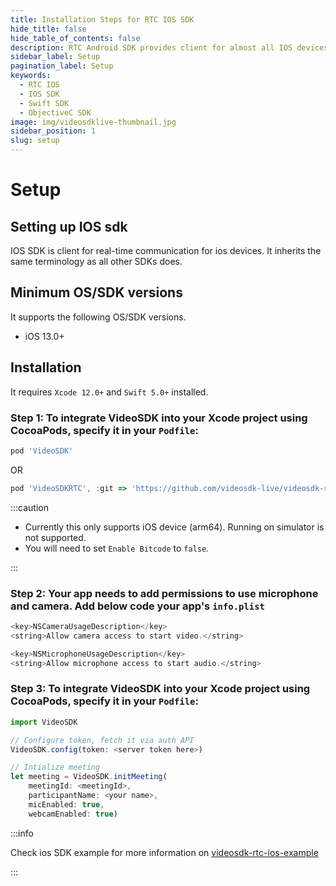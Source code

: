 ```yaml
---
title: Installation Steps for RTC IOS SDK
hide_title: false
hide_table_of_contents: false
description: RTC Android SDK provides client for almost all IOS devices. it takes less amount of cpu and memory.
sidebar_label: Setup
pagination_label: Setup
keywords:
  - RTC IOS
  - IOS SDK
  - Swift SDK
  - ObjectiveC SDK
image: img/videosdklive-thumbnail.jpg
sidebar_position: 1
slug: setup
---
```


# Setup

## Setting up IOS sdk

IOS SDK is client for real-time communication for ios devices. It inherits the same terminology as all other SDKs does.

## Minimum OS/SDK versions

It supports the following OS/SDK versions.

- iOS 13.0+

## Installation

It requires `Xcode 12.0+` and `Swift 5.0+` installed.

### Step 1: To integrate VideoSDK into your Xcode project using CocoaPods, specify it in your `Podfile`:

```js title="Install via CocoaPods"
pod 'VideoSDK'
```

OR

```js title="Install via Github"
pod 'VideoSDKRTC', :git => 'https://github.com/videosdk-live/videosdk-rtc-ios-sdk.git'
```

:::caution

- Currently this only supports iOS device (arm64). Running on simulator is not supported.
- You will need to set `Enable Bitcode` to `false`.

:::

### Step 2: Your app needs to add permissions to use microphone and camera. Add below code your app's `info.plist`

```js title="info.plist"
<key>NSCameraUsageDescription</key>
<string>Allow camera access to start video.</string>

<key>NSMicrophoneUsageDescription</key>
<string>Allow microphone access to start audio.</string>
```

### Step 3: To integrate VideoSDK into your Xcode project using CocoaPods, specify it in your `Podfile`:

```js title="Start using it in your project"
import VideoSDK

// Configure token, fetch it via auth API
VideoSDK.config(token: <server token here>)

// Intialize meeting
let meeting = VideoSDK.initMeeting(
    meetingId: <meetingId>,
    participantName: <your name>,
    micEnabled: true,
    webcamEnabled: true)
```

:::info

Check ios SDK example for more information on [videosdk-rtc-ios-example](https://github.com/videosdk-live/videosdk-rtc-ios-sdk-example)

:::
